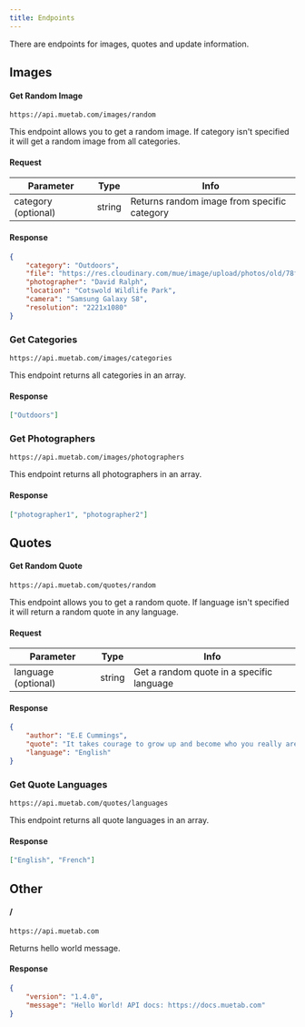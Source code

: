 ```yaml
---
title: Endpoints
---
```


There are endpoints for images, quotes and update information.

## Images
#### Get Random Image
```https://api.muetab.com/images/random```

This endpoint allows you to get a random image. If category isn't specified it will get a random image from all categories.
#### Request
Parameter | Type | Info
--- | --- | ---
category (optional) | string | Returns random image from specific category
#### Response
```json 
{
    "category": "Outdoors",
    "file": "https://res.cloudinary.com/mue/image/upload/photos/old/78ff331a7aa4bda3.jpg",
    "photographer": "David Ralph",
    "location": "Cotswold Wildlife Park", 
    "camera": "Samsung Galaxy S8", 
    "resolution": "2221x1080"
}
```

### Get Categories
```https://api.muetab.com/images/categories```

This endpoint returns all categories in an array.
#### Response
```json
["Outdoors"]
```

### Get Photographers
```https://api.muetab.com/images/photographers```

This endpoint returns all photographers in an array.
#### Response
```json
["photographer1", "photographer2"]
```

## Quotes
#### Get Random Quote
```https://api.muetab.com/quotes/random```

This endpoint allows you to get a random quote. If language isn't specified it will return a random quote in any language.
#### Request
Parameter | Type | Info
--- | --- | ---
language (optional) | string | Get a random quote in a specific language
#### Response
```json
{
    "author": "E.E Cummings",
    "quote": "It takes courage to grow up and become who you really are.",
    "language": "English"
}
```

### Get Quote Languages
```https://api.muetab.com/quotes/languages```

This endpoint returns all quote languages in an array.
#### Response
```json
["English", "French"]
```

## Other
#### /
```https://api.muetab.com```

Returns hello world message.
#### Response
```json
{
    "version": "1.4.0",
    "message": "Hello World! API docs: https://docs.muetab.com"
}
```

